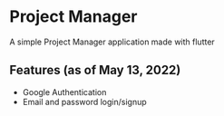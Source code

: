 # Project Manager

A simple Project Manager application made with flutter

## Features (as of May 13, 2022)
  - Google Authentication
  - Email and password login/signup
